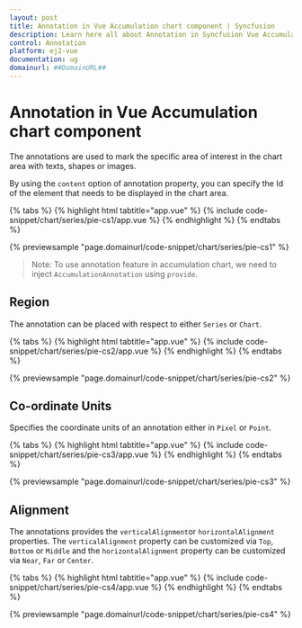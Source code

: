 ```yaml
---
layout: post
title: Annotation in Vue Accumulation chart component | Syncfusion
description: Learn here all about Annotation in Syncfusion Vue Accumulation chart component of Syncfusion Essential JS 2 and more.
control: Annotation 
platform: ej2-vue
documentation: ug
domainurl: ##DomainURL##
---
```


# Annotation in Vue Accumulation chart component

The annotations are used to mark the specific area of interest in the chart area with texts, shapes or images.

<!-- markdownlint-disable MD033 -->

By using the <code>content</code> option of annotation property, you can specify the Id of the element that needs
to be displayed in the chart area.

{% tabs %}
{% highlight html tabtitle="app.vue" %}
{% include code-snippet/chart/series/pie-cs1/app.vue %}
{% endhighlight %}
{% endtabs %}
        
{% previewsample "page.domainurl/code-snippet/chart/series/pie-cs1" %}

>Note: To use annotation feature in accumulation chart, we need to inject `AccumulationAnnotation` using `provide`.

## Region

The annotation can be placed with respect to either `Series` or `Chart`.

{% tabs %}
{% highlight html tabtitle="app.vue" %}
{% include code-snippet/chart/series/pie-cs2/app.vue %}
{% endhighlight %}
{% endtabs %}
        
{% previewsample "page.domainurl/code-snippet/chart/series/pie-cs2" %}

## Co-ordinate Units

Specifies the coordinate units of an annotation either in `Pixel` or `Point`.

{% tabs %}
{% highlight html tabtitle="app.vue" %}
{% include code-snippet/chart/series/pie-cs3/app.vue %}
{% endhighlight %}
{% endtabs %}
        
{% previewsample "page.domainurl/code-snippet/chart/series/pie-cs3" %}

## Alignment

The annotations provides the `verticalAlignment`or `horizontalAlignment` properties. The `verticalAlignment` property can be customized via `Top`, `Bottom` or `Middle` and the `horizontalAlignment` property can be customized via `Near`, `Far` or `Center`.

{% tabs %}
{% highlight html tabtitle="app.vue" %}
{% include code-snippet/chart/series/pie-cs4/app.vue %}
{% endhighlight %}
{% endtabs %}
        
{% previewsample "page.domainurl/code-snippet/chart/series/pie-cs4" %}
